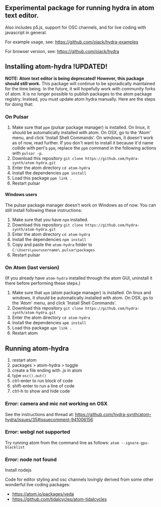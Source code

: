 ## Experimental package for running hydra in atom text editor.
Also includes p5.js, support for OSC channels, and for live coding with javascript in general.

For example usage, see: https://github.com/ojack/hydra-examples

For browser version, see: https://github.com/ojack/hydra

## Installing atom-hydra !UPDATED!

**NOTE: Atom text editor is being deprecated! However, this package should still work.**
This package will continue to be sporadically maintained for the time being. In the future, it will hopefully work with community forks of atom.
It is no longer possible to publish packages to the atom package registry. Instead, you must update atom hydra manually. Here are the steps for doing that:

### On Pulsar

1. Make sure that `ppm` (pulsar package manager) is installed. On linux, it should be automatically installed with atom. On OSX, go to the 'Atom' menu, and click 'Install Shell Commands'. On windows, it doesn't work as of now, read further. If you don't want to install it because it'd name collide with perl's `ppm`, replace the `ppm` command in the following actions with `pulsar -p`.
2. Download this repository `git clone https://github.com/hydra-synth/atom-hydra.git`
3. Enter the atom directory `cd atom-hydra`
4. Install the dependencies `ppm install`
5. Load this package `ppm link .`
6. Restart pulsar

#### Windows users

The pulsar package manager doesn't work on Windows as of now. You can still install following these instructions:

1. Make sure that you have `npm` installed.
2. Download this repository `git clone https://github.com/hydra-synth/atom-hydra.git`
3. Enter the atom directory `cd atom-hydra`
4. Install the dependencies `npm install`
5. Copy and paste the `atom-hydra` folder to `C:\Users\yourusername\.pulsar\packages`
6. Restart pulsar

### On Atom (last version)

(If you already have `atom-hydra` installed through the atom GUI, uninstall it there before performing these steps.)

1. Make sure that `apm` (atom package manager) is installed. On linux and windows, it should be automatically installed with atom. On OSX, go to the 'Atom' menu, and click 'Install Shell Commands'. 
2. Download this repository `git clone https://github.com/hydra-synth/atom-hydra.git`
3. Enter the atom directory `cd atom-hydra`
4. Install the dependencies `apm install`
5. Load this package `apm link .`
6. Restart atom 

## Running atom-hydra
1. restart atom
2. packages > atom-hydra > toggle
3. create a file ending with .js in atom
4. type `osc().out()`
5. ctrl-enter to run block of code
6. shift-enter to run a line of code
7. ctrl-h to show and hide code

### Error: camera and mic not working on OSX
See the instructions and thread at: https://github.com/hydra-synth/atom-hydra/issues/35#issuecomment-941006156

### Error: webgl not supported
Try running atom from the command line as follows:
`atom --ignore-gpu-blacklist `

### Error: node not found
Install nodejs

Code for editor styling and osc channels lovingly derived from some other wonderful live coding packages:
* https://atom.io/packages/veda
* https://github.com/tidalcycles/atom-tidalcycles
